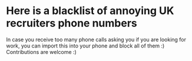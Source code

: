 # Here is a blacklist of annoying UK recruiters phone numbers
In case you receive too many phone calls asking you if you are looking for work, you can import this into your phone and block all of them :)
Contributions are welcome :)
